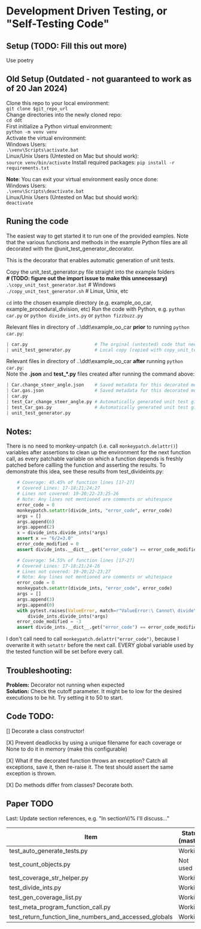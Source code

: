 # Development Driven Testing, or "Self-Testing Code"

## Setup (TODO: Fill this out more)
Use poetry 

## Old Setup (Outdated - not guaranteed to work as of 20 Jan 2024)
Clone this repo to your local environment:  
`git clone $git_repo_url`  
Change directories into the newly cloned repo:  
`cd ddt`  
First initialize a Python virtual environment:  
`python -m venv venv`  
Activate the virtual environment:  
Windows Users:  
`.\venv\Scripts\activate.bat`  
Linux/Unix Users (Untested on Mac but should work):  
`source venv/bin/activate`
Install required packages:
`pip install -r requirements.txt`

**Note**:
You can exit your virtual environment easily once done:  
Windows Users:  
`.\venv\Scripts\deactivate.bat`  
Linux/Unix Users (Untested on Mac but should work):  
`deactivate`

## Runing the code

The easiest way to get started it to run one of the provided eamples.
Note that the various functions and methods in the example Python files 
are all decorated with the @unit_test_generator_decorator.  

This is the decorator that enables automatic generation of unit tests.

Copy the unit_test_generator.py file straight into the example folders  
**\# (TODO: figure out the import issue to make this unnecessary)**  
`.\copy_unit_test_generator.bat` # Windows  
`./copy_unit_test_generator.sh`  # Linux, Unix, etc  

`cd` into the chosen example directory (e.g. example_oo_car, example_procedural_division, etc)
Run the code with Python, e.g.
    `python car.py` or
    `python divide_ints.py` or
    `python fizzbuzz.py`

Relevant files in directory of ..\ddt\example_oo_car **prior** to running `python car.py`:
```python
| car.py                         # The orginal (untested) code that needs tests!
| unit_test_generator.py         # Local copy (copied with copy_unit_test_generator.{sh,bat})
```
Relevant files in directory of ..\ddt\example_oo_car **after** running `python car.py`:  
Note the **.json** and **test_*.py** files created after running the command above:
```python
| Car.change_steer_angle.json    # Saved metadata for this decorated method
| Car.gas.json                   # Saved metadata for this decorated method
| car.py
| test_Car_change_steer_angle.py # Automatically generated unit test given car.py
| test_Car_gas.py                # Automatically generated unit test given car.py
| unit_test_generator.py
```
## Notes:
There is no need to monkey-unpatch (i.e. call `monkeypatch.delattr()`) variables after assertions to clean up the environment for the next function call, as every patchable variable on which a function depends is freshly patched before callling the function and asserting the results.
To demonstrate this idea, see these results from test_divideints.py:
```python
    # Coverage: 45.45% of function lines [17-27]
    # Covered Lines: 17-18;21;24;27
    # Lines not covered: 19-20;22-23;25-26
    # Note: Any lines not mentioned are comments or whitespace
    error_code = 0
    monkeypatch.setattr(divide_ints, "error_code", error_code)
    args = []
    args.append(6)
    args.append(2)
    x = divide_ints.divide_ints(*args)
    assert x == "6/2=3.0"
    error_code_modified = 0
    assert divide_ints.__dict__.get("error_code") == error_code_modified

    # Coverage: 54.55% of function lines [17-27]
    # Covered Lines: 17-18;21;24-26
    # Lines not covered: 19-20;22-23;27
    # Note: Any lines not mentioned are comments or whitespace
    error_code = 0
    monkeypatch.setattr(divide_ints, "error_code", error_code)
    args = []
    args.append(3)
    args.append(0)
    with pytest.raises(ValueError, match=r"ValueError:\ Cannot\ divide\ by\ zero!"):
        divide_ints.divide_ints(*args)
    error_code_modified = -3
    assert divide_ints.__dict__.get("error_code") == error_code_modified
```
I don't call need to call `monkeypatch.delattr("error_code")`, because I overwrite it with `setattr` before the next call.  EVERY global variable 
used by the tested function will be set before every call.


## Troubleshooting:
**Problem:** Decorator not running when expected  
**Solution:**  Check the cutoff parameter.  It might be to low for the desired executions to be hit.  Try setting it to 50 to start.


## Code TODO:
[] Decorate a class constructor!   

[X] Prevent deadlocks by using a unique filename for each coverage or None to do it in memory (make this configurable)

[X] What if the decorated function throws an exception?  Catch all exceptions, save it, then re-raise it.  The test should assert the same exception is thrown.

[X] Do methods differ from classes?  Decorate both.

## Paper TODO

Last: Update section references, e.g. "In sectionV/% I'll discuss..."

| Item         | Status (master) |
|--------------|-----------|
|test_auto_generate_tests.py|Working|
|test_count_objects.py|Not used|
|test_coverage_str_helper.py|Working|
|test_divide_ints.py|Working|
|test_gen_coverage_list.py|Working|
|test_meta_program_function_call.py|Working|
|test_return_function_line_numbers_and_accessed_globals|Working|
